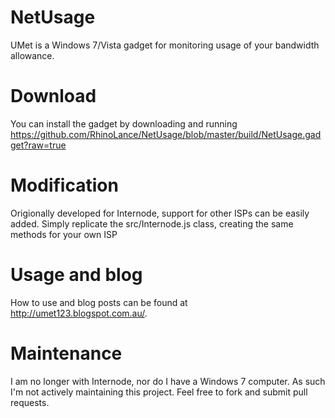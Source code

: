 # NetUsage
UMet is a Windows 7/Vista gadget for monitoring usage of your bandwidth allowance.

# Download
You can install the gadget by downloading and running https://github.com/RhinoLance/NetUsage/blob/master/build/NetUsage.gadget?raw=true

# Modification
Origionally developed for Internode, support for other ISPs can be easily added.  Simply replicate the src/Internode.js class, creating the same methods for your own ISP

# Usage and blog
How to use and blog posts can be found at http://umet123.blogspot.com.au/.

# Maintenance
I am no longer with Internode, nor do I have a Windows 7 computer.  As such I'm not actively maintaining this project.  Feel free to fork and submit pull requests.
